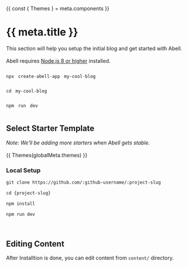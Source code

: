 {{
  const { Themes } = meta.components
}}

# {{ meta.title }}

This section will help you setup the initial blog and get started with Abell.
<br/><br/>
Abell requires [Node.js 8 or higher](https://nodejs.org) installed.

<pre>
<code class="hljs language-md shadow" style="word-spacing: 4px;line-height: 40px;">npx create-abell-app my-cool-blog<br/>cd my-cool-blog<br/>npm run dev</code>
</pre>

## Select Starter Template

*Note: We'll be adding more starters when Abell gets stable.*
<br/><br/>
{{ Themes(globalMeta.themes) }}

### Local Setup
```md
git clone https://github.com/:github-username/:project-slug

cd {project-slug}

npm install

npm run dev
```

<br/>

## Editing Content

After Installtion is done, you can edit content from `content/` directory.